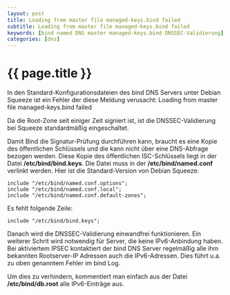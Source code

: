 ```yaml
---
layout: post
title: Loading from master file managed-keys.bind failed
subtitle: Loading from master file managed-keys.bind failed
keywords: [bind named DNS master managed-keys.bind DNSSEC-Validierung]
categories: [dns]
---
```

# {{ page.title }}

In den Standard-Konfigurationsdateien des bind DNS Servers unter Debian Squeeze ist ein Fehler der diese Meldung verusacht: Loading from master file managed-keys.bind failed

Da die Root-Zone seit einiger Zeit signiert ist, ist die DNSSEC-Validierung bei Squeeze standardmäßig eingeschaltet.

Damit Bind die Signatur-Prüfung durchführen kann, braucht es eine Kopie des öffentlichen Schlüssels und die kann nicht über eine DNS-Abfrage bezogen werden. Diese Kopie des öffentlichen ISC-Schlüssels liegt in der Datei **/etc/bind/bind.keys**. Die Datei muss in der **/etc/bind/named.conf** verlinkt werden.
Hier ist die Standard-Version von Debian Squeeze:
```
include "/etc/bind/named.conf.options";
include "/etc/bind/named.conf.local";
include "/etc/bind/named.conf.default-zones";
```
Es fehlt folgende Zeile:
```
include "/etc/bind/bind.keys";
```
Danach wird die DNSSEC-Validierung einwandfrei funktionieren. Ein weiterer Schrit wird notwendig für Server, die keine IPv6-Anbindung haben. Bei aktiviertem IPSEC kontaktiert der bind DNS Server regelmäßig alle ihm bekannten Rootserver-IP Adressen auch die IPv6-Adressen. Dies führt u.a. zu oben genanntem Fehler im bind Log.

Um dies zu verhindern, kommentiert man einfach aus der Datei **/etc/bind/db.root** alle IPv6-Einträge aus.

